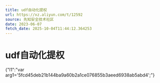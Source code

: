 ```yaml
---
title: udf自动化提权
url: https://xz.aliyun.com/t/12592
source: 先知安全技术社区
date: 2023-06-07
fetch_date: 2025-10-04T11:44:12.364253
---
```


# udf自动化提权

{"l1":"var arg1='5fcd45deb21b144ba9a60b2a1ce076855b3aeed6938ab5abd4';"}
